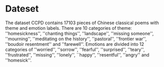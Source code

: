 # Dateset
The dataset CCPD contains 17103 pieces of Chinese classical poems with theme and emotion labels.
There are 10 categories of theme: ''homesickness'', ''chanting things'', ''landscape'', ''missing someone'', ''mourning'', ''meditating on the history'', ''pastoral'', ''frontier war'', ''boudoir resentment'' and ''farewell''. Emotions are divided into 12 categories of  ''worried'', ''sorrow'', ''fearful'', ''surprised'', ''teary'', ''frustrated'', ''missing'', ''lonely'', ``happy'', ''resentful'', ''angry'' and ''homesick''.
